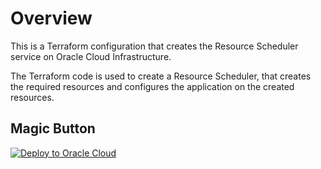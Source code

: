 # Overview
This is a Terraform configuration that creates the Resource Scheduler service on Oracle Cloud Infrastructure.

The Terraform code is used to create a Resource Scheduler, that creates the required resources and configures the application on the created resources.

## Magic Button 
[![Deploy to Oracle Cloud](https://oci-resourcemanager-plugin.plugins.oci.oraclecloud.com/latest/deploy-to-oracle-cloud.svg)](https://cloud.oracle.com/resourcemanager/stacks/create?zipUrl=https://github.com/oracle/terraform-provider-oci/raw/master/examples/zips/resourcescheduler.zip)